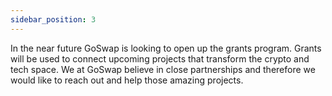```yaml
---
sidebar_position: 3
---
```


In the near future GoSwap is looking to open up the grants program. Grants will be used to connect upcoming projects that transform the crypto and tech space. We at GoSwap believe in close partnerships and therefore we would like to reach out and help those amazing projects.